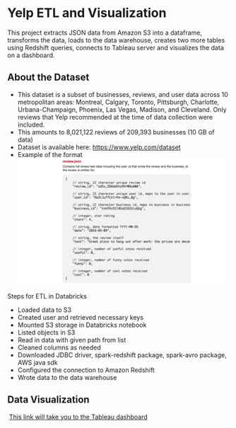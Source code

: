 # Yelp ETL and Visualization

This project extracts JSON data from Amazon S3 into a dataframe, transforms the data, loads to the data warehouse, creates two more tables using Redshift queries, connects to Tableau server and visualizes the data on a dashboard.

## About the Dataset
- This dataset is a subset of businesses, reviews, and user data across 10 metropolitan areas: Montreal, Calgary, Toronto, Pittsburgh, Charlotte, Urbana-Champaign, Phoenix, Las Vegas, Madison, and Cleveland. Only reviews that Yelp recommended at the time of data collection were included.
- This amounts to 8,021,122 reviews of 209,393 businesses (10 GB of data)
- Dataset is available here: https://www.yelp.com/dataset
- Example of the format
![](https://github.com/smithashley/Yelp-Reviews-Dimensional-Data-Model/blob/main/images/exjson.png)

Steps for ETL in Databricks
- Loaded data to S3
- Created user and retrieved necessary keys
- Mounted S3 storage in Databricks notebook
- Listed objects in S3
- Read in data with given path from list
- Cleaned columns as needed
- Downloaded JDBC driver, spark-redshift package, spark-avro package, AWS java sdk
- Configured the connection to Amazon Redshift
- Wrote data to the data warehouse

## Data Visualization
![]()
[This link will take you to the Tableau dashboard]()
